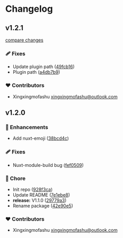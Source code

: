 # Changelog


## v1.2.1

[compare changes](https://github.com/xingxing-collective/node-emoji-nuxt/compare/v1.2.0...v1.2.1)

### 🩹 Fixes

- Update plugin path ([49fcb16](https://github.com/xingxing-collective/node-emoji-nuxt/commit/49fcb16))
- Plugin path ([a4db7b9](https://github.com/xingxing-collective/node-emoji-nuxt/commit/a4db7b9))

### ❤️ Contributors

- Xingxingmofashu <xingxingmofashu@outlook.com>

## v1.2.0


### 🚀 Enhancements

- Add nuxt-emoji ([38bcd4c](https://github.com/xingxing-collective/node-emoji-nuxt/commit/38bcd4c))

### 🩹 Fixes

- Nuxt-module-build bug ([fef0509](https://github.com/xingxing-collective/node-emoji-nuxt/commit/fef0509))

### 🏡 Chore

- Init repo ([928f3ca](https://github.com/xingxing-collective/node-emoji-nuxt/commit/928f3ca))
- Update README ([7e1ebe8](https://github.com/xingxing-collective/node-emoji-nuxt/commit/7e1ebe8))
- **release:** V1.1.0 ([29779a3](https://github.com/xingxing-collective/node-emoji-nuxt/commit/29779a3))
- Rename package ([42e90e5](https://github.com/xingxing-collective/node-emoji-nuxt/commit/42e90e5))

### ❤️ Contributors

- Xingxingmofashu <xingxingmofashu@outlook.com>

